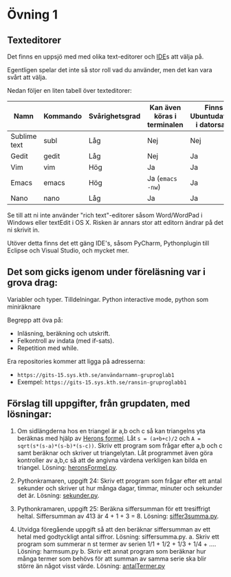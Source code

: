 # Övning 1

## Texteditorer

Det finns en uppsjö med med olika text-editorer och [IDE](https://en.wikipedia.org/wiki/Integrated_development_environment)s att välja på.

Egentligen spelar det inte så stor roll vad du använder, men det kan vara svårt att välja.

Nedan följer en liten tabell över texteditorer:

| Namn         | Kommando | Svårighetsgrad | Kan även köras i terminalen | Finns på Ubuntudatorerna i datorsalarna | Öppen mjukvara |
|--------------|----------|----------------|-----------------------------|-----------------------------------------|----------------|
| Sublime text | subl     | Låg            | Nej                         | Nej                                     | Nej
| Gedit        | gedit    | Låg            | Nej                         | Ja                                      | Ja
| Vim          | vim      | Hög            | Ja                          | Ja                                      | Ja
| Emacs        | emacs    | Hög            | Ja (`emacs -nw`)            | Ja                                      | Ja
| Nano         | nano     | Låg            | Ja                          | Ja                                      | Ja

Se till att ni inte använder "rich text"-editorer såsom Word/WordPad i Windows eller textEdit i OS X.
Risken är annars stor att editorn ändrar på det ni skrivit in.

Utöver detta finns det ett gäng IDE's, såsom PyCharm, Pythonplugin till Eclipse och Visual Studio, och mycket mer.

## Det som gicks igenom under föreläsning var i grova drag:

Variabler och typer.
Tilldelningar.
Python interactive mode, python som miniräknare

Begrepp att öva på:
* Inläsning, beräkning och utskrift.
* Felkontroll av indata (med if-sats).
* Repetition med while.

Era repositories kommer att ligga på adresserna:
* `https://gits-15.sys.kth.se/användarnamn-gruproglab1`
* Exempel: `https://gits-15.sys.kth.se/ransin-gruproglabb1`

## Förslag till uppgifter, från grupdaten, med lösningar:

1. Om sidlängderna hos en triangel är a,b och c så kan triangelns yta beräknas
   med hjälp av [Herons formel](http://sv.wikipedia.org/wiki/Herons_formel).
   Låt `s = (a+b+c)/2` och `A = sqrt(s*(s-a)*(s-b)*(s-c))`. Skriv ett program som
   frågar efter a,b och c samt beräknar och skriver ut triangelytan. Låt
   programmet även göra kontroller av a,b,c så att de angivna värdena verkligen
   kan bilda en triangel. Lösning: [heronsFormel.py](grupdat/ran_heronsformel.py).

2. Pythonkramaren, uppgift 24: Skriv ett program som frågar efter ett antal
   sekunder och skriver ut hur många dagar, timmar, minuter och sekunder det
   är. Lösning: [sekunder.py](grupdat/ran_sekunder.py).

3. Pythonkramaren, uppgift 25: Beräkna siffersumman för ett tresiffrigt heltal.
   Siffersumman av 413 är 4 + 1 + 3 = 8. Lösning:
   [siffer3summa.py](grupdat/ran_siffer3summa.py).

4. Utvidga föregående uppgift så att den beräknar siffersumman av ett hetal med
   godtyckligt antal siffror. Lösning: siffersumma.py.  a. Skriv ett program
   som summerar n st termer av serien 1/1 + 1/2 + 1/3 + 1/4 + .... Lösning:
   harmsum.py b. Skriv ett annat program som beräknar hur många termer som
   behövs för att summan av samma serie ska blir större än något visst värde.
   Lösning: [antalTermer.py](grupdat/ran_antaltermer.py)
